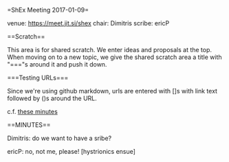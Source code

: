 =ShEx Meeting 2017-01-09=

venue: https://meet.jit.si/shex
chair: Dimitris
scribe: ericP

==Scratch==

This area is for shared scratch.
We enter ideas and proposals at the top.
When moving on to a new topic, we give the shared scratch area a title with "==="s around it and push it down.

===Testing URLs===

Since we're using github markdown, urls are entered with []s with link text followed by ()s around the URL.

c.f. [these minutes](https://github.com/shexSpec/shex/blob/master/2017-01-09-minutes.md)


==MINUTES==

Dimitris: do we want to have a sribe?

ericP: no, not me, please! [hystrionics ensue]
